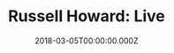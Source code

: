 ---
title: "Russell Howard: Live"
year: 2008
date: 2018-03-05T00:00:00.000Z
permalink: /almanac/tv/2018-03-05-russell-howard/index.html
rating: 3
---